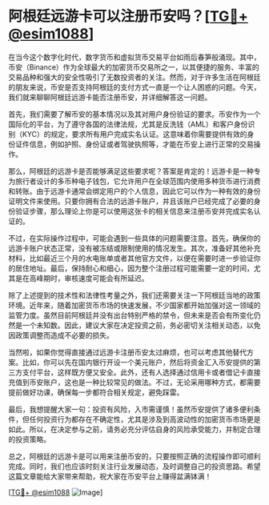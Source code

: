 # 阿根廷远游卡可以注册币安吗？[[TG💪+ @esim1088](https://t.me/s/esim1088)]

在当今这个数字化时代，数字货币和虚拟货币交易平台如雨后春笋般涌现。其中，币安（Binance）作为全球最大的加密货币交易所之一，以其便捷的服务、丰富的交易品种和强大的安全性吸引了无数投资者的关注。然而，对于许多生活在阿根廷的朋友来说，币安是否支持阿根廷的支付方式一直是一个让人困惑的问题。今天，我们就来聊聊阿根廷远游卡能否注册币安，并详细解答这一问题。

首先，我们需要了解币安的基本情况以及其对用户身份验证的要求。币安作为一个国际化的平台，为了遵守各国的法律法规，尤其是反洗钱（AML）和客户身份识别（KYC）的规定，要求所有用户完成实名认证。这意味着你需要提供有效的身份证件信息，例如护照、身份证或者驾驶执照等，才能在币安上进行正常的交易操作。

那么，阿根廷的远游卡是否能够满足这些要求呢？答案是肯定的！远游卡是一种专为旅行者设计的多币种电子钱包，它允许用户在全球范围内使用多种货币进行消费和转账。由于远游卡通常会绑定用户的个人信息，因此它可以作为一种有效的身份证明文件来使用。只要你拥有合法的远游卡账户，并且该账户已经完成了必要的身份验证步骤，那么理论上你是可以使用这张卡的相关信息来注册币安并完成实名认证的。

不过，在实际操作过程中，可能会遇到一些具体的问题需要注意。首先，确保你的远游卡账户状态正常，没有被冻结或限制使用的情况发生。其次，准备好其他补充材料，比如最近三个月的水电账单或者其他官方文件，以便在需要时进一步验证你的居住地址。最后，保持耐心和细心，因为整个注册过程可能需要一定的时间，尤其是在高峰期时，审核速度可能会有所延迟。

除了上述提到的技术性和法律性考量之外，我们还需要关注一下阿根廷当地的政策环境。近年来，随着加密货币市场的快速发展，不少国家都开始加强对这一领域的监管力度。虽然目前阿根廷并没有出台特别严格的禁令，但未来是否会有所变化仍然是一个未知数。因此，建议大家在决定投资之前，务必密切关注相关动态，以免因政策调整而造成不必要的损失。

当然啦，如果你觉得直接通过远游卡注册币安太过麻烦，也可以考虑其他替代方案。比如，你可以先在国内银行开设一个美元账户，然后将资金汇入币安提供的第三方支付平台，这样既方便又安全。此外，还有人选择通过信用卡或者借记卡直接充值到币安账户，这也是一种比较常见的做法。不过，无论采用哪种方式，都需要提前做好功课，确保每一步都符合相关规定，避免踩雷。

最后，我想提醒大家一句：投资有风险，入市需谨慎！虽然币安提供了诸多便利条件，但任何投资行为都存在不确定性，尤其是涉及到高波动性的加密货币市场更是如此。所以，在决定参与之前，请务必充分评估自身的风险承受能力，并制定合理的投资策略。

总之，阿根廷的远游卡是可以用来注册币安的，只要按照正确的流程操作即可顺利完成。同时，我们也应该时刻关注行业发展动态，及时调整自己的投资思路。希望这篇文章能给大家带来帮助，祝大家在币安平台上赚得盆满钵满！

[[TG💪+ @esim1088](https://t.me/s/esim1088) ![Image](https://i.postimg.cc/4NQfJmqS/Snipaste-2025-05-13-00-14-12.png)]